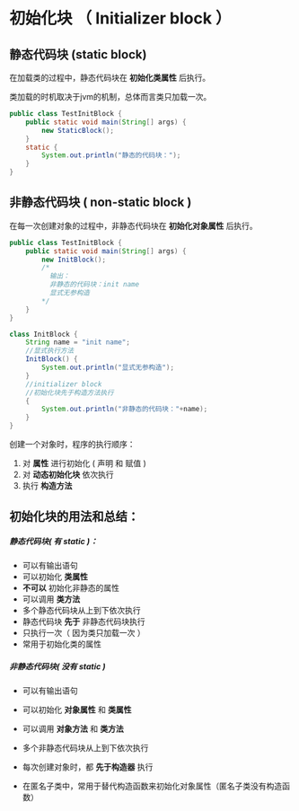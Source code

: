 # 初始化块 （ Initializer block ）

## 静态代码块 (static block)

在加载类的过程中，静态代码块在 **初始化类属性** 后执行。

类加载的时机取决于jvm的机制，总体而言类只加载一次。

```java
public class TestInitBlock {
	public static void main(String[] args) {
		new StaticBlock();
	}
    static {
		System.out.println("静态的代码块：");
	}
}
```



## 非静态代码块 ( non-static block )

在每一次创建对象的过程中，非静态代码块在 **初始化对象属性** 后执行。

```java
public class TestInitBlock {
	public static void main(String[] args) {
		new InitBlock();
		/*
		  输出：
		  非静态的代码块：init name
		  显式无参构造
		*/
	}
}

class InitBlock {
	String name = "init name";
	//显式执行方法
	InitBlock() {
		System.out.println("显式无参构造");
	}
	//initializer block
	//初始化块先于构造方法执行
	{
		System.out.println("非静态的代码块："+name);
	}
}
```

创建一个对象时，程序的执行顺序：

1. 对 **属性** 进行初始化 ( 声明 和 赋值 )
2. 对 **动态初始化块** 依次执行
3. 执行 **构造方法**

## 初始化块的用法和总结：

##### 静态代码块( 有 static )：

* 可以有输出语句
* 可以初始化 **类属性**
* **不可以** 初始化非静态的属性
* 可以调用 **类方法**
* 多个静态代码块从上到下依次执行
* 静态代码块 **先于** 非静态代码块执行
* 只执行一次（ 因为类只加载一次 ）
* 常用于初始化类的属性

##### 非静态代码块( 没有 static )

* 可以有输出语句
* 可以初始化 **对象属性** 和 **类属性**
* 可以调用 **对象方法** 和 **类方法**
* 多个非静态代码块从上到下依次执行
* 每次创建对象时，都 **先于构造器** 执行

* 在匿名子类中，常用于替代构造函数来初始化对象属性（匿名子类没有构造函数）
